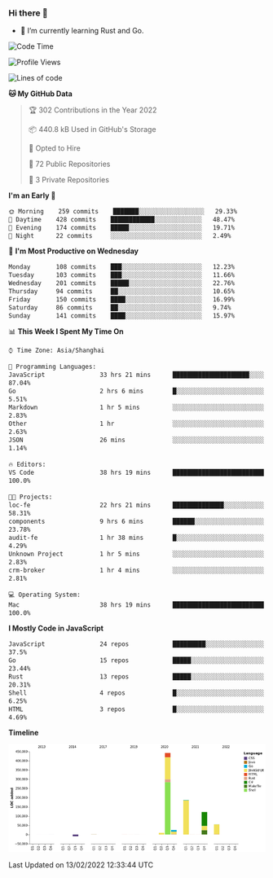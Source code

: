 ### Hi there 👋

- 🌱 I’m currently learning Rust and Go.

<!--START_SECTION:waka-->
![Code Time](http://img.shields.io/badge/Code%20Time-236%20hrs%2011%20mins-blue)

![Profile Views](http://img.shields.io/badge/Profile%20Views-1-blue)

![Lines of code](https://img.shields.io/badge/From%20Hello%20World%20I%27ve%20Written-837%20Thousand%20lines%20of%20code-blue)

**🐱 My GitHub Data** 

> 🏆 302 Contributions in the Year 2022
 > 
> 📦 440.8 kB Used in GitHub's Storage 
 > 
> 💼 Opted to Hire
 > 
> 📜 72 Public Repositories 
 > 
> 🔑 3 Private Repositories  
 > 
**I'm an Early 🐤** 

```text
🌞 Morning    259 commits    ███████░░░░░░░░░░░░░░░░░░   29.33% 
🌆 Daytime    428 commits    ████████████░░░░░░░░░░░░░   48.47% 
🌃 Evening    174 commits    █████░░░░░░░░░░░░░░░░░░░░   19.71% 
🌙 Night      22 commits     ░░░░░░░░░░░░░░░░░░░░░░░░░   2.49%

```
📅 **I'm Most Productive on Wednesday** 

```text
Monday       108 commits    ███░░░░░░░░░░░░░░░░░░░░░░   12.23% 
Tuesday      103 commits    ███░░░░░░░░░░░░░░░░░░░░░░   11.66% 
Wednesday    201 commits    █████░░░░░░░░░░░░░░░░░░░░   22.76% 
Thursday     94 commits     ██░░░░░░░░░░░░░░░░░░░░░░░   10.65% 
Friday       150 commits    ████░░░░░░░░░░░░░░░░░░░░░   16.99% 
Saturday     86 commits     ██░░░░░░░░░░░░░░░░░░░░░░░   9.74% 
Sunday       141 commits    ████░░░░░░░░░░░░░░░░░░░░░   15.97%

```


📊 **This Week I Spent My Time On** 

```text
⌚︎ Time Zone: Asia/Shanghai

💬 Programming Languages: 
JavaScript               33 hrs 21 mins      █████████████████████░░░░   87.04% 
Go                       2 hrs 6 mins        █░░░░░░░░░░░░░░░░░░░░░░░░   5.51% 
Markdown                 1 hr 5 mins         ░░░░░░░░░░░░░░░░░░░░░░░░░   2.83% 
Other                    1 hr                ░░░░░░░░░░░░░░░░░░░░░░░░░   2.63% 
JSON                     26 mins             ░░░░░░░░░░░░░░░░░░░░░░░░░   1.14%

🔥 Editors: 
VS Code                  38 hrs 19 mins      █████████████████████████   100.0%

🐱‍💻 Projects: 
loc-fe                   22 hrs 21 mins      ██████████████░░░░░░░░░░░   58.31% 
components               9 hrs 6 mins        ██████░░░░░░░░░░░░░░░░░░░   23.78% 
audit-fe                 1 hr 38 mins        █░░░░░░░░░░░░░░░░░░░░░░░░   4.29% 
Unknown Project          1 hr 5 mins         ░░░░░░░░░░░░░░░░░░░░░░░░░   2.83% 
crm-broker               1 hr 4 mins         ░░░░░░░░░░░░░░░░░░░░░░░░░   2.81%

💻 Operating System: 
Mac                      38 hrs 19 mins      █████████████████████████   100.0%

```

**I Mostly Code in JavaScript** 

```text
JavaScript               24 repos            █████████░░░░░░░░░░░░░░░░   37.5% 
Go                       15 repos            █████░░░░░░░░░░░░░░░░░░░░   23.44% 
Rust                     13 repos            █████░░░░░░░░░░░░░░░░░░░░   20.31% 
Shell                    4 repos             █░░░░░░░░░░░░░░░░░░░░░░░░   6.25% 
HTML                     3 repos             █░░░░░░░░░░░░░░░░░░░░░░░░   4.69%

```


**Timeline**

![Chart not found](https://raw.githubusercontent.com/elton/elton/main/charts/bar_graph.png) 


 Last Updated on 13/02/2022 12:33:44 UTC
<!--END_SECTION:waka-->

<!--
**elton/elton** is a ✨ _special_ ✨ repository because its `README.md` (this file) appears on your GitHub profile.

Here are some ideas to get you started:

- 🔭 I’m currently working on ...
- 🌱 I’m currently learning ...
- 👯 I’m looking to collaborate on ...
- 🤔 I’m looking for help with ...
- 💬 Ask me about ...
- 📫 How to reach me: ...
- 😄 Pronouns: ...
- ⚡ Fun fact: ...
-->
